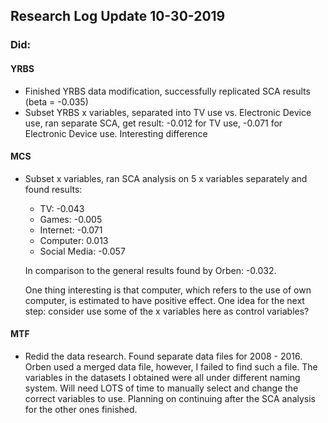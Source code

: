## Research Log Update 10-30-2019

### Did:

#### YRBS
- Finished YRBS data modification, successfully replicated SCA results (beta = -0.035)
- Subset YRBS x variables, separated into TV use vs. Electronic Device use, ran separate SCA, get result: -0.012 for TV use, -0.071 for Electronic Device use. Interesting difference

#### MCS
- Subset x variables, ran SCA analysis on 5 x variables separately and found results: 
    - TV: -0.043
    - Games: -0.005
    - Internet: -0.071
    - Computer: 0.013
    - Social Media: -0.057
    
    In comparison to the general results found by Orben: -0.032. 
    
    One thing interesting is that computer, which refers to the use of own computer, is estimated to have positive effect.
    One idea for the next step: consider use some of the x variables here as control variables? 

#### MTF
- Redid the data research. Found separate data files for 2008 - 2016. Orben used a merged data file, however, I failed to find such a file. The variables in the datasets I obtained were all under different naming system. Will need LOTS of time to manually select and change the correct variables to use. Planning on continuing after the SCA analysis for the other ones finished. 
